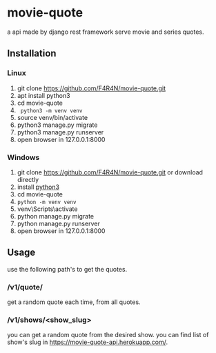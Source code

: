 # movie-quote
a api made by django rest framework serve movie and series quotes.

## Installation
### Linux
1. git clone https://github.com/F4R4N/movie-quote.git
2. apt install python3
3. cd movie-quote
4. ` python3 -m venv venv`
5. source venv/bin/activate
6. python3 manage.py migrate
7. python3 manage.py runserver
8. open browser in 127.0.0.1:8000

### Windows
1. git clone https://github.com/F4R4N/movie-quote.git or download directly
2. install [python3](https://www.python.org/downloads/)
3. cd movie-quote
4. `python -m venv venv`
5. venv\Scripts\activate
6. python manage.py migrate
7. python manage.py runserver
8. open browser in 127.0.0.1:8000

## Usage
use the following path's to get the quotes.

### /v1/quote/
get a random quote each time, from all quotes.

### /v1/shows/<show_slug>
you can get a random quote from the desired show. you can find list of show's slug in https://movie-quote-api.herokuapp.com/.
